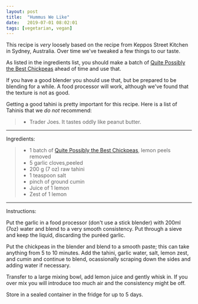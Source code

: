 ```yaml
---
layout: post
title:  "Hummus We Like"
date:   2019-07-01 08:02:01
tags: [vegetarian, vegan]
---
```


This recipe is *very* loosely based on the recipe from Keppos Street Kitchen in Sydney, Australia. Over time we've tweaked a few things to our taste.

As listed in the ingredients list, you should make a batch of [Quite Possibly the Best Chickpeas](/recipes/best-chickpeas) ahead of time and use that.

If you have a good blender you should use that, but be prepared to be blending for a while. A food processor will work, although we've found that the texture is not as good.

Getting a good tahini is pretty important for this recipe. Here is a list of Tahinis that we *do not* recommend:

> * Trader Joes. It tastes oddly like peanut butter.

---

Ingredients:

> * 1 batch of [Quite Possibly the Best Chickpeas](/recipes/best-chickpeas), lemon peels removed
> * 5 garlic cloves,peeled
> * 200 g (7 oz) raw tahini
> * 1 teaspoon salt
> * pinch of ground cumin
> * Juice of 1 lemon
> * Zest of 1 lemon

---

Instructions:

Put the garlic in a food processor (don't use a stick blender) with 200ml (7oz) water and blend to a very smooth consistency. Put through a sieve and keep the liquid, discarding the puréed garlic.

Put the chickpeas in the blender and blend to a smooth paste; this can take anything from 5 to 10 minutes. Add the tahini, garlic water, salt, lemon zest, and cumin and continue to blend, ocassionally scraping down the sides and adding water if necessary.

Transfer to a large mixing bowl, add lemon juice and gently whisk in. If you over mix you will introduce too much air and the consistency might be off.

Store in a sealed container in the fridge for up to 5 days.
